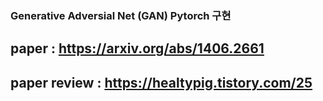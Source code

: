 ### Generative Adversial Net (GAN) Pytorch 구현
## paper : https://arxiv.org/abs/1406.2661
## paper review : https://healtypig.tistory.com/25